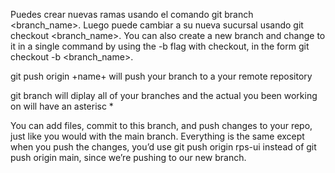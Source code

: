 Puedes crear nuevas ramas usando el comando git branch <branch_name>. Luego puede cambiar a su nueva sucursal usando git checkout <branch_name>. 
You can also create a new branch and change to it in a single command by using the -b flag with checkout, in the form git checkout -b <branch_name>.

git push origin +name+
will push your branch to a your remote repository

git branch 
will diplay all of your branches and the actual you been working on will have an asterisc *

You can add files, commit to this branch, and push changes to your repo, just like you would with the main branch. Everything is the same except when you push the changes, you’d use git push origin rps-ui instead of git push origin main, since we’re pushing to our new branch.